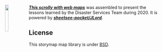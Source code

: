 <img src="HTML/img/hot_logo.png" height="15%" width="15%" align="left"/> ***[This scrolly with web maps](https://claurt07.github.io/dst_year_review/HTML/scrollytelling.html)*** was assembled to present the lessons learned by the Disaster Services Team during 2020. It is powered by ***[sheetsee-pocket/JLord](https://github.com/jlord)***. 

## License

This storymap map library is under [BSD](LICENSE).
